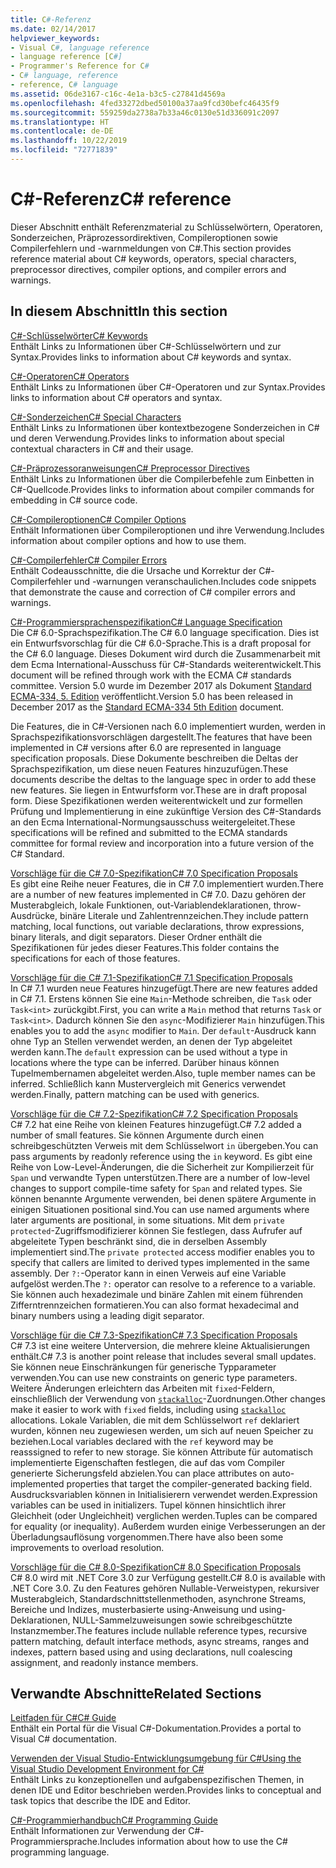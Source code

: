 ```yaml
---
title: C#-Referenz
ms.date: 02/14/2017
helpviewer_keywords:
- Visual C#, language reference
- language reference [C#]
- Programmer's Reference for C#
- C# language, reference
- reference, C# language
ms.assetid: 06de3167-c16c-4e1a-b3c5-c27841d4569a
ms.openlocfilehash: 4fed33272dbed50100a37aa9fcd30befc46435f9
ms.sourcegitcommit: 559259da2738a7b33a46c0130e51d336091c2097
ms.translationtype: HT
ms.contentlocale: de-DE
ms.lasthandoff: 10/22/2019
ms.locfileid: "72771839"
---
```

# <a name="c-reference"></a><span data-ttu-id="55c7d-102">C#-Referenz</span><span class="sxs-lookup"><span data-stu-id="55c7d-102">C# reference</span></span>

<span data-ttu-id="55c7d-103">Dieser Abschnitt enthält Referenzmaterial zu Schlüsselwörtern, Operatoren, Sonderzeichen, Präprozessordirektiven, Compileroptionen sowie Compilerfehlern und -warnmeldungen von C#.</span><span class="sxs-lookup"><span data-stu-id="55c7d-103">This section provides reference material about C# keywords, operators, special characters, preprocessor directives, compiler options, and compiler errors and warnings.</span></span>  
  
## <a name="in-this-section"></a><span data-ttu-id="55c7d-104">In diesem Abschnitt</span><span class="sxs-lookup"><span data-stu-id="55c7d-104">In this section</span></span>

 [<span data-ttu-id="55c7d-105">C#-Schlüsselwörter</span><span class="sxs-lookup"><span data-stu-id="55c7d-105">C# Keywords</span></span>](./keywords/index.md)  
 <span data-ttu-id="55c7d-106">Enthält Links zu Informationen über C#-Schlüsselwörtern und zur Syntax.</span><span class="sxs-lookup"><span data-stu-id="55c7d-106">Provides links to information about C# keywords and syntax.</span></span>  
  
 [<span data-ttu-id="55c7d-107">C#-Operatoren</span><span class="sxs-lookup"><span data-stu-id="55c7d-107">C# Operators</span></span>](./operators/index.md)  
 <span data-ttu-id="55c7d-108">Enthält Links zu Informationen über C#-Operatoren und zur Syntax.</span><span class="sxs-lookup"><span data-stu-id="55c7d-108">Provides links to information about C# operators and syntax.</span></span>  

 [<span data-ttu-id="55c7d-109">C#-Sonderzeichen</span><span class="sxs-lookup"><span data-stu-id="55c7d-109">C# Special Characters</span></span>](./tokens/index.md)  
 <span data-ttu-id="55c7d-110">Enthält Links zu Informationen über kontextbezogene Sonderzeichen in C# und deren Verwendung.</span><span class="sxs-lookup"><span data-stu-id="55c7d-110">Provides links to information about special contextual characters in C# and their usage.</span></span>  

 [<span data-ttu-id="55c7d-111">C#-Präprozessoranweisungen</span><span class="sxs-lookup"><span data-stu-id="55c7d-111">C# Preprocessor Directives</span></span>](./preprocessor-directives/index.md)  
 <span data-ttu-id="55c7d-112">Enthält Links zu Informationen über die Compilerbefehle zum Einbetten in C#-Quellcode.</span><span class="sxs-lookup"><span data-stu-id="55c7d-112">Provides links to information about compiler commands for embedding in C# source code.</span></span>  
  
 [<span data-ttu-id="55c7d-113">C#-Compileroptionen</span><span class="sxs-lookup"><span data-stu-id="55c7d-113">C# Compiler Options</span></span>](./compiler-options/index.md)  
 <span data-ttu-id="55c7d-114">Enthält Informationen über Compileroptionen und ihre Verwendung.</span><span class="sxs-lookup"><span data-stu-id="55c7d-114">Includes information about compiler options and how to use them.</span></span>  
  
 [<span data-ttu-id="55c7d-115">C#-Compilerfehler</span><span class="sxs-lookup"><span data-stu-id="55c7d-115">C# Compiler Errors</span></span>](./compiler-messages/index.md)  
 <span data-ttu-id="55c7d-116">Enthält Codeausschnitte, die die Ursache und Korrektur der C#-Compilerfehler und -warnungen veranschaulichen.</span><span class="sxs-lookup"><span data-stu-id="55c7d-116">Includes code snippets that demonstrate the cause and correction of C# compiler errors and warnings.</span></span>  
  
 [<span data-ttu-id="55c7d-117">C#-Programmiersprachenspezifikation</span><span class="sxs-lookup"><span data-stu-id="55c7d-117">C# Language Specification</span></span>](../../../_csharplang/spec/introduction.md)  
 <span data-ttu-id="55c7d-118">Die C# 6.0-Sprachspezifikation.</span><span class="sxs-lookup"><span data-stu-id="55c7d-118">The C# 6.0 language specification.</span></span> <span data-ttu-id="55c7d-119">Dies ist ein Entwurfsvorschlag für die C# 6.0-Sprache.</span><span class="sxs-lookup"><span data-stu-id="55c7d-119">This is a draft proposal for the C# 6.0 language.</span></span> <span data-ttu-id="55c7d-120">Dieses Dokument wird durch die Zusammenarbeit mit dem Ecma International-Ausschuss für C#-Standards weiterentwickelt.</span><span class="sxs-lookup"><span data-stu-id="55c7d-120">This document will be refined through work with the ECMA C# standards committee.</span></span> <span data-ttu-id="55c7d-121">Version 5.0 wurde im Dezember 2017 als Dokument [Standard ECMA-334, 5. Edition](https://www.ecma-international.org/publications/files/ECMA-ST/ECMA-334.pdf) veröffentlicht.</span><span class="sxs-lookup"><span data-stu-id="55c7d-121">Version 5.0 has been released in December 2017 as the [Standard ECMA-334 5th Edition](https://www.ecma-international.org/publications/files/ECMA-ST/ECMA-334.pdf) document.</span></span>

<span data-ttu-id="55c7d-122">Die Features, die in C#-Versionen nach 6.0 implementiert wurden, werden in Sprachspezifikationsvorschlägen dargestellt.</span><span class="sxs-lookup"><span data-stu-id="55c7d-122">The features that have been implemented in C# versions after 6.0 are represented in language specification proposals.</span></span> <span data-ttu-id="55c7d-123">Diese Dokumente beschreiben die Deltas der Sprachspezifikation, um diese neuen Features hinzuzufügen.</span><span class="sxs-lookup"><span data-stu-id="55c7d-123">These documents describe the deltas to the language spec in order to add these new features.</span></span> <span data-ttu-id="55c7d-124">Sie liegen in Entwurfsform vor.</span><span class="sxs-lookup"><span data-stu-id="55c7d-124">These are in draft proposal form.</span></span> <span data-ttu-id="55c7d-125">Diese Spezifikationen werden weiterentwickelt und zur formellen Prüfung und Implementierung in eine zukünftige Version des C#-Standards an den Ecma International-Normungsausschuss weitergeleitet.</span><span class="sxs-lookup"><span data-stu-id="55c7d-125">These specifications will be refined and submitted to the ECMA standards committee for formal review and incorporation into a future version of the C# Standard.</span></span>

 [<span data-ttu-id="55c7d-126">Vorschläge für die C# 7.0-Spezifikation</span><span class="sxs-lookup"><span data-stu-id="55c7d-126">C# 7.0 Specification Proposals</span></span>](../../../_csharplang/proposals/csharp-7.0/pattern-matching.md)  
 <span data-ttu-id="55c7d-127">Es gibt eine Reihe neuer Features, die in C# 7.0 implementiert wurden.</span><span class="sxs-lookup"><span data-stu-id="55c7d-127">There are a number of new features implemented in C# 7.0.</span></span> <span data-ttu-id="55c7d-128">Dazu gehören der Musterabgleich, lokale Funktionen, out-Variablendeklarationen, throw-Ausdrücke, binäre Literale und Zahlentrennzeichen.</span><span class="sxs-lookup"><span data-stu-id="55c7d-128">They include pattern matching, local functions, out variable declarations, throw expressions, binary literals, and digit separators.</span></span> <span data-ttu-id="55c7d-129">Dieser Ordner enthält die Spezifikationen für jedes dieser Features.</span><span class="sxs-lookup"><span data-stu-id="55c7d-129">This folder contains the specifications for each of those features.</span></span>
  
 [<span data-ttu-id="55c7d-130">Vorschläge für die C# 7.1-Spezifikation</span><span class="sxs-lookup"><span data-stu-id="55c7d-130">C# 7.1 Specification Proposals</span></span>](../../../_csharplang/proposals/csharp-7.1/async-main.md)  
 <span data-ttu-id="55c7d-131">In C# 7.1 wurden neue Features hinzugefügt.</span><span class="sxs-lookup"><span data-stu-id="55c7d-131">There are new features added in C# 7.1.</span></span> <span data-ttu-id="55c7d-132">Erstens können Sie eine `Main`-Methode schreiben, die `Task` oder `Task<int>` zurückgibt.</span><span class="sxs-lookup"><span data-stu-id="55c7d-132">First, you can write a `Main` method that returns `Task` or `Task<int>`.</span></span> <span data-ttu-id="55c7d-133">Dadurch können Sie den `async`-Modifizierer `Main` hinzufügen.</span><span class="sxs-lookup"><span data-stu-id="55c7d-133">This enables you to add the `async` modifier to `Main`.</span></span> <span data-ttu-id="55c7d-134">Der `default`-Ausdruck kann ohne Typ an Stellen verwendet werden, an denen der Typ abgeleitet werden kann.</span><span class="sxs-lookup"><span data-stu-id="55c7d-134">The `default` expression can be used without a type in locations where the type can be inferred.</span></span> <span data-ttu-id="55c7d-135">Darüber hinaus können Tupelmembernamen abgeleitet werden.</span><span class="sxs-lookup"><span data-stu-id="55c7d-135">Also, tuple member names can be inferred.</span></span> <span data-ttu-id="55c7d-136">Schließlich kann Mustervergleich mit Generics verwendet werden.</span><span class="sxs-lookup"><span data-stu-id="55c7d-136">Finally, pattern matching can be used with generics.</span></span>

 [<span data-ttu-id="55c7d-137">Vorschläge für die C# 7.2-Spezifikation</span><span class="sxs-lookup"><span data-stu-id="55c7d-137">C# 7.2 Specification Proposals</span></span>](../../../_csharplang/proposals/csharp-7.2/readonly-ref.md)  
 <span data-ttu-id="55c7d-138">C# 7.2 hat eine Reihe von kleinen Features hinzugefügt.</span><span class="sxs-lookup"><span data-stu-id="55c7d-138">C# 7.2 added a number of small features.</span></span> <span data-ttu-id="55c7d-139">Sie können Argumente durch einen schreibgeschützten Verweis mit dem Schlüsselwort `in` übergeben.</span><span class="sxs-lookup"><span data-stu-id="55c7d-139">You can pass arguments by readonly reference using the `in` keyword.</span></span> <span data-ttu-id="55c7d-140">Es gibt eine Reihe von Low-Level-Änderungen, die die Sicherheit zur Kompilierzeit für `Span` und verwandte Typen unterstützen.</span><span class="sxs-lookup"><span data-stu-id="55c7d-140">There are a number of low-level changes to support compile-time safety for `Span` and related types.</span></span> <span data-ttu-id="55c7d-141">Sie können benannte Argumente verwenden, bei denen spätere Argumente in einigen Situationen positional sind.</span><span class="sxs-lookup"><span data-stu-id="55c7d-141">You can use named arguments where later arguments are positional, in some situations.</span></span> <span data-ttu-id="55c7d-142">Mit dem `private protected`-Zugriffsmodifizierer können Sie festlegen, dass Aufrufer auf abgeleitete Typen beschränkt sind, die in derselben Assembly implementiert sind.</span><span class="sxs-lookup"><span data-stu-id="55c7d-142">The `private protected` access modifier enables you to specify that callers are limited to derived types implemented in the same assembly.</span></span> <span data-ttu-id="55c7d-143">Der `?:`-Operator kann in einen Verweis auf eine Variable aufgelöst werden.</span><span class="sxs-lookup"><span data-stu-id="55c7d-143">The `?:` operator can resolve to a reference to a variable.</span></span> <span data-ttu-id="55c7d-144">Sie können auch hexadezimale und binäre Zahlen mit einem führenden Zifferntrennzeichen formatieren.</span><span class="sxs-lookup"><span data-stu-id="55c7d-144">You can also format hexadecimal and binary numbers using a leading digit separator.</span></span>

 [<span data-ttu-id="55c7d-145">Vorschläge für die C# 7.3-Spezifikation</span><span class="sxs-lookup"><span data-stu-id="55c7d-145">C# 7.3 Specification Proposals</span></span>](../../../_csharplang/proposals/csharp-7.3/blittable.md)  
 <span data-ttu-id="55c7d-146">C# 7.3 ist eine weitere Unterversion, die mehrere kleine Aktualisierungen enthält.</span><span class="sxs-lookup"><span data-stu-id="55c7d-146">C# 7.3 is another point release that includes several small updates.</span></span> <span data-ttu-id="55c7d-147">Sie können neue Einschränkungen für generische Typparameter verwenden.</span><span class="sxs-lookup"><span data-stu-id="55c7d-147">You can use new constraints on generic type parameters.</span></span> <span data-ttu-id="55c7d-148">Weitere Änderungen erleichtern das Arbeiten mit `fixed`-Feldern, einschließlich der Verwendung von [`stackalloc`](./operators/stackalloc.md)-Zuordnungen.</span><span class="sxs-lookup"><span data-stu-id="55c7d-148">Other changes make it easier to work with `fixed` fields, including using [`stackalloc`](./operators/stackalloc.md) allocations.</span></span> <span data-ttu-id="55c7d-149">Lokale Variablen, die mit dem Schlüsselwort `ref` deklariert wurden, können neu zugewiesen werden, um sich auf neuen Speicher zu beziehen.</span><span class="sxs-lookup"><span data-stu-id="55c7d-149">Local variables declared with the `ref` keyword may be reasssigned to refer to new storage.</span></span> <span data-ttu-id="55c7d-150">Sie können Attribute für automatisch implementierte Eigenschaften festlegen, die auf das vom Compiler generierte Sicherungsfeld abzielen.</span><span class="sxs-lookup"><span data-stu-id="55c7d-150">You can place attributes on auto-implemented properties that target the compiler-generated backing field.</span></span> <span data-ttu-id="55c7d-151">Ausdrucksvariablen können in Initialisierern verwendet werden.</span><span class="sxs-lookup"><span data-stu-id="55c7d-151">Expression variables can be used in initializers.</span></span> <span data-ttu-id="55c7d-152">Tupel können hinsichtlich ihrer Gleichheit (oder Ungleichheit) verglichen werden.</span><span class="sxs-lookup"><span data-stu-id="55c7d-152">Tuples can be compared for equality (or inequality).</span></span> <span data-ttu-id="55c7d-153">Außerdem wurden einige Verbesserungen an der Überladungsauflösung vorgenommen.</span><span class="sxs-lookup"><span data-stu-id="55c7d-153">There have also been some improvements to overload resolution.</span></span>
  
 [<span data-ttu-id="55c7d-154">Vorschläge für die C# 8.0-Spezifikation</span><span class="sxs-lookup"><span data-stu-id="55c7d-154">C# 8.0 Specification Proposals</span></span>](../../../_csharplang/proposals/csharp-8.0/nullable-reference-types.md)  
 <span data-ttu-id="55c7d-155">C# 8.0 wird mit .NET Core 3.0 zur Verfügung gestellt.</span><span class="sxs-lookup"><span data-stu-id="55c7d-155">C# 8.0 is available with .NET Core 3.0.</span></span> <span data-ttu-id="55c7d-156">Zu den Features gehören Nullable-Verweistypen, rekursiver Musterabgleich, Standardschnittstellenmethoden, asynchrone Streams, Bereiche und Indizes, musterbasierte using-Anweisung und using-Deklarationen, NULL-Sammelzuweisungen sowie schreibgeschützte Instanzmember.</span><span class="sxs-lookup"><span data-stu-id="55c7d-156">The features include nullable reference types, recursive pattern matching, default interface methods, async streams, ranges and indexes, pattern based using and using declarations, null coalescing assignment, and readonly instance members.</span></span>
  
## <a name="related-sections"></a><span data-ttu-id="55c7d-157">Verwandte Abschnitte</span><span class="sxs-lookup"><span data-stu-id="55c7d-157">Related Sections</span></span>  

 [<span data-ttu-id="55c7d-158">Leitfaden für C#</span><span class="sxs-lookup"><span data-stu-id="55c7d-158">C# Guide</span></span>](../index.md)  
 <span data-ttu-id="55c7d-159">Enthält ein Portal für die Visual C#-Dokumentation.</span><span class="sxs-lookup"><span data-stu-id="55c7d-159">Provides a portal to Visual C# documentation.</span></span>  
  
 [<span data-ttu-id="55c7d-160">Verwenden der Visual Studio-Entwicklungsumgebung für C#</span><span class="sxs-lookup"><span data-stu-id="55c7d-160">Using the Visual Studio Development Environment for C#</span></span>](/visualstudio/get-started/csharp)  
 <span data-ttu-id="55c7d-161">Enthält Links zu konzeptionellen und aufgabenspezifischen Themen, in denen IDE und Editor beschrieben werden.</span><span class="sxs-lookup"><span data-stu-id="55c7d-161">Provides links to conceptual and task topics that describe the IDE and Editor.</span></span>  
  
 [<span data-ttu-id="55c7d-162">C#-Programmierhandbuch</span><span class="sxs-lookup"><span data-stu-id="55c7d-162">C# Programming Guide</span></span>](../programming-guide/index.md)  
 <span data-ttu-id="55c7d-163">Enthält Informationen zur Verwendung der C#-Programmiersprache.</span><span class="sxs-lookup"><span data-stu-id="55c7d-163">Includes information about how to use the C# programming language.</span></span>
